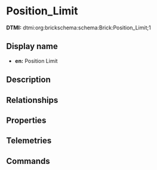 # Position_Limit
**DTMI:** dtmi:org:brickschema:schema:Brick:Position_Limit;1
## Display name
- **en:** Position Limit
## Description
## Relationships
## Properties
## Telemetries
## Commands
